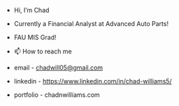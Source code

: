 - Hi, I’m Chad

- Currently a Financial Analyst at Advanced Auto Parts!

- FAU MIS Grad!

- 📫 How to reach me 
- email - chadwill05@gmail.com
- linkedin - https://www.linkedin.com/in/chad-williams5/
- portfolio - chadnwilliams.com

